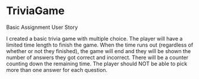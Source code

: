 # TriviaGame 

 Basic Assignment User Story

  I created a basic trivia game with multiple choice.
The player will have a limited time length to finish the game. When the time runs out (regardless of whether or not they finished), the game will end and they will be shown the number of answers they got correct and incorrect.
There will be a counter counting down the remaining time.
The player should NOT be able to pick more than one answer for each question.